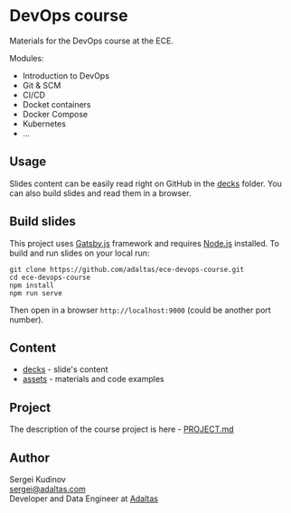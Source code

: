 # DevOps course

Materials for the DevOps course at the ECE.

Modules:
- Introduction to DevOps
- Git & SCM
- CI/CD
- Docket containers
- Docker Compose
- Kubernetes
- ...

## Usage

Slides content can be easily read right on GitHub in the [decks](decks) folder.
You can also build slides and read them in a browser.

## Build slides

This project uses [Gatsby.js](https://www.gatsbyjs.org/) framework and requires [Node.js](https://nodejs.org/en/) installed. To build and run slides on your local run:

```
git clone https://github.com/adaltas/ece-devops-course.git
cd ece-devops-course
npm install
npm run serve
```

Then open in a browser `http://localhost:9000` (could be another port number).

## Content

- [decks](decks) - slide's content
- [assets](assets) - materials and code examples

## Project

The description of the course project is here - [PROJECT.md](PROJECT.md)

## Author

Sergei Kudinov   
sergei@adaltas.com   
Developer and Data Engineer at [Adaltas](https://www.adaltas.com/)
